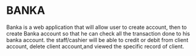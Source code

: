 # BANKA
Banka is a web application that will allow user to create account, then to create Banka account so that he can check all the transaction done to his banka account. the staff/cashier will be able to credit or debit from client account, delete client account,and viewed the specific record of client.


